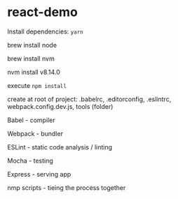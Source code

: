 # react-demo

Install dependencies: `yarn`

brew install node

brew install nvm

nvm install v8.14.0

execute `npm install`

create at root of project: .babelrc, .editorconfig, .eslintrc, webpack.config.dev.js, tools (folder)


Babel - compiler

Webpack - bundler

ESLint - static code analysis / linting

Mocha - testing

Express - serving app

nmp scripts - tieing the process together

